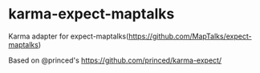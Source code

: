 # karma-expect-maptalks
Karma adapter for expect-maptalks(https://github.com/MapTalks/expect-maptalks)

Based on @princed's https://github.com/princed/karma-expect/